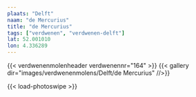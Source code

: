 ```yaml
---
plaats: "Delft"
naam: "de Mercurius"
title: "de Mercurius"
tags: ["verdwenen", "verdwenen-delft"]
lat: 52.001010 
lon: 4.336289
---
```

{{< verdwenenmolenheader verdwenennr="164" >}}
{{< gallery dir="images/verdwenenmolens/Delft/de Mercurius" //>}}

{{< load-photoswipe >}}